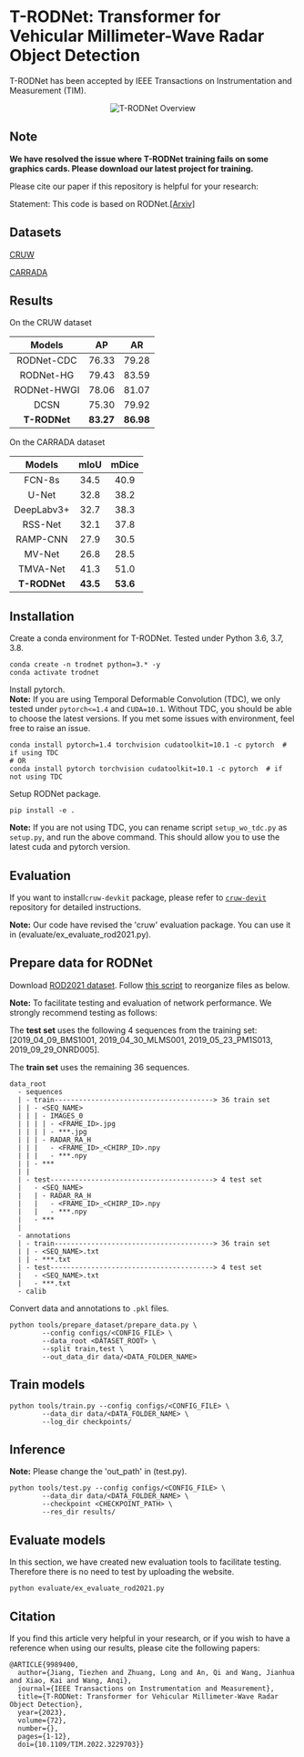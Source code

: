 # T-RODNet: Transformer for Vehicular Millimeter-Wave Radar Object Detection

T-RODNet has been accepted by IEEE Transactions on Instrumentation and Measurement (TIM).  

<div align=center>

![T-RODNet Overview](./assets/images/overview.jpg?raw=true)  

</div>

## Note
**We have resolved the issue where T-RODNet training fails on some graphics cards. Please download our latest project for training.**

Please cite our paper if this repository is helpful for your research:  

Statement: This code is based on RODNet.[[Arxiv]](https://arxiv.org/abs/2102.05150)

## Datasets
[CRUW](https://www.cruwdataset.org/)

[CARRADA](https://arthurouaknine.github.io/codeanddata/carrada)

## Results

On the CRUW dataset  

<div align=center>

Models | AP | AR 
:-----:|:----------:|:---------:|
RODNet-CDC | 76.33 | 79.28 | 
RODNet-HG | 79.43 | 83.59 | 
RODNet-HWGI | 78.06 | 81.07 |
DCSN  | 75.30 | 79.92 |
**T-RODNet** |  **83.27** | **86.98** |  

</div>

On the CARRADA dataset  
<div align=center>

Models | mIoU | mDice 
:-----:|:----------:|:---------:|
FCN-8s | 34.5 | 40.9 | 
U-Net | 32.8 |38.2 | 
DeepLabv3+ | 32.7 | 38.3 |
RSS-Net  | 32.1 | 37.8 |
RAMP-CNN  | 27.9 | 30.5 |
MV-Net  | 26.8 | 28.5 |
TMVA-Net  | 41.3 | 51.0 |
**T-RODNet** |  **43.5** | **53.6** |  

</div>

## Installation

Create a conda environment for T-RODNet. Tested under Python 3.6, 3.7, 3.8.
```commandline
conda create -n trodnet python=3.* -y
conda activate trodnet
```

Install pytorch.  
**Note:** If you are using Temporal Deformable Convolution (TDC), we only tested under `pytorch<=1.4` and `CUDA=10.1`. 
Without TDC, you should be able to choose the latest versions. 
If you met some issues with environment, feel free to raise an issue.
```commandline
conda install pytorch=1.4 torchvision cudatoolkit=10.1 -c pytorch  # if using TDC
# OR
conda install pytorch torchvision cudatoolkit=10.1 -c pytorch  # if not using TDC
```

Setup RODNet package.
```commandline
pip install -e .
```
**Note:** If you are not using TDC, you can rename script `setup_wo_tdc.py` as `setup.py`, and run the above command. 
This should allow you to use the latest cuda and pytorch version. 

## Evaluation  
If you want to install`cruw-devkit` package, please refer to [`cruw-devit`](https://github.com/yizhou-wang/cruw-devkit) repository for detailed instructions. 

**Note:** Our code have revised the 'cruw' evaluation package. You can use it in (evaluate/ex_evaluate_rod2021.py).    

## Prepare data for RODNet

Download [ROD2021 dataset](https://www.cruwdataset.org/download#h.mxc4upuvacso). 
Follow [this script](https://github.com/yizhou-wang/RODNet/blob/master/tools/prepare_dataset/reorganize_rod2021.sh) to reorganize files as below.  

**Note:** To facilitate testing and evaluation of network performance. We strongly recommend testing as follows:  

The **test set** uses the following 4 sequences from the training set:  
                     [2019_04_09_BMS1001, 2019_04_30_MLMS001, 2019_05_23_PM1S013, 2019_09_29_ONRD005].  
                     
The **train set** uses the remaining 36 sequences.  

```
data_root
  - sequences
  | - train---------------------------------------> 36 train set 
  | | - <SEQ_NAME>
  | | | - IMAGES_0
  | | | | - <FRAME_ID>.jpg
  | | | | - ***.jpg
  | | | - RADAR_RA_H
  | | |   - <FRAME_ID>_<CHIRP_ID>.npy
  | | |   - ***.npy
  | | - ***
  | | 
  | - test----------------------------------------> 4 test set 
  |   - <SEQ_NAME>
  |   | - RADAR_RA_H
  |   |   - <FRAME_ID>_<CHIRP_ID>.npy
  |   |   - ***.npy
  |   - ***
  | 
  - annotations
  | - train---------------------------------------> 36 train set
  | | - <SEQ_NAME>.txt
  | | - ***.txt
  | - test----------------------------------------> 4 test set 
  |   - <SEQ_NAME>.txt
  |   - ***.txt
  - calib
```

Convert data and annotations to `.pkl` files.
```commandline
python tools/prepare_dataset/prepare_data.py \
        --config configs/<CONFIG_FILE> \
        --data_root <DATASET_ROOT> \
        --split train,test \
        --out_data_dir data/<DATA_FOLDER_NAME>
```

## Train models

```commandline
python tools/train.py --config configs/<CONFIG_FILE> \
        --data_dir data/<DATA_FOLDER_NAME> \
        --log_dir checkpoints/
```

## Inference
**Note:** Please change the 'out_path' in (test.py).  
```commandline
python tools/test.py --config configs/<CONFIG_FILE> \
        --data_dir data/<DATA_FOLDER_NAME> \
        --checkpoint <CHECKPOINT_PATH> \
        --res_dir results/
```

## Evaluate models  
In this section, we have created new evaluation tools to facilitate testing. Therefore there is no need to test by uploading the website.  
```commandline
python evaluate/ex_evaluate_rod2021.py
```

## Citation

If you find this article very helpful in your research, or if you wish to have a reference when using our results, please cite the following papers:

```
@ARTICLE{9989400,
  author={Jiang, Tiezhen and Zhuang, Long and An, Qi and Wang, Jianhua and Xiao, Kai and Wang, Anqi},
  journal={IEEE Transactions on Instrumentation and Measurement}, 
  title={T-RODNet: Transformer for Vehicular Millimeter-Wave Radar Object Detection}, 
  year={2023},
  volume={72},
  number={},
  pages={1-12},
  doi={10.1109/TIM.2022.3229703}}
```

